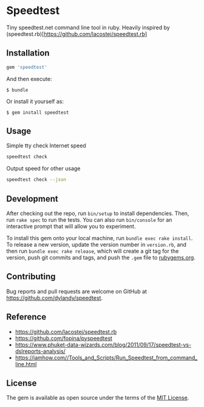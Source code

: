 # Speedtest

Tiny speedtest.net command line tool in ruby.
Heavily inspired by (speedtest.rb)[https://github.com/lacostej/speedtest.rb] 

## Installation


```ruby
gem 'speedtest'
```

And then execute:

    $ bundle

Or install it yourself as:

    $ gem install speedtest

## Usage

Simple tty check Internet speed

```sh
speedtest check
```
Output speed for other usage

```sh
speedtest check --json
```

## Development

After checking out the repo, run `bin/setup` to install dependencies. Then, run `rake spec` to run the tests. You can also run `bin/console` for an interactive prompt that will allow you to experiment.

To install this gem onto your local machine, run `bundle exec rake install`. To release a new version, update the version number in `version.rb`, and then run `bundle exec rake release`, which will create a git tag for the version, push git commits and tags, and push the `.gem` file to [rubygems.org](https://rubygems.org).

## Contributing

Bug reports and pull requests are welcome on GitHub at https://github.com/dylandy/speedtest.

## Reference

- https://github.com/lacostej/speedtest.rb
- https://github.com/fopina/pyspeedtest
- https://www.phuket-data-wizards.com/blog/2011/09/17/speedtest-vs-dslreports-analysis/
- https://iamhow.com//Tools_and_Scripts/Run_Speedtest_from_command_line.html

## License

The gem is available as open source under the terms of the [MIT License](https://opensource.org/licenses/MIT).
